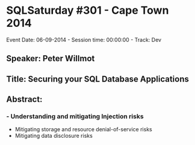 # SQLSaturday #301 - Cape Town 2014
Event Date: 06-09-2014 - Session time: 00:00:00 - Track: Dev
## Speaker: Peter Willmot
## Title: Securing your SQL Database Applications
## Abstract:
### - Understanding and mitigating Injection risks
- Mitigating storage and resource denial-of-service risks
- Mitigating data disclosure risks
